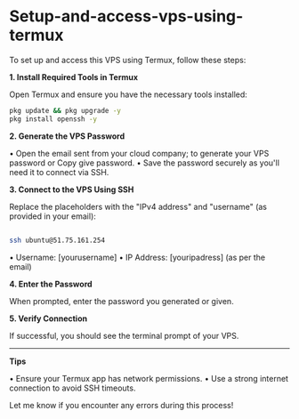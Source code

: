 # **Setup-and-access-vps-using-termux**
To set up and access this VPS using Termux, follow these steps:

**1. Install Required Tools in Termux**

Open Termux and ensure you have the necessary tools installed:

```bash
pkg update && pkg upgrade -y
pkg install openssh -y
```
**2. Generate the VPS Password**

• Open the email sent from your cloud company; to generate your VPS password or Copy give password.
• Save the password securely as you'll need it to connect via SSH.

**3. Connect to the VPS Using SSH**

Replace the placeholders with the "IPv4 address" and "username" (as provided in your email):

```bash

ssh ubuntu@51.75.161.254
```
  • Username: [yourusername]
  • IP Address: [youripadress] (as per the email)

**4. Enter the Password**

When prompted, enter the password you generated or given.

**5. Verify Connection**

If successful, you should see the terminal prompt of your VPS.

______________________________________________________________________________________________________________

**Tips**

• Ensure your Termux app has network permissions.
• Use a strong internet connection to avoid SSH timeouts.

Let me know if you encounter any errors during this process!

